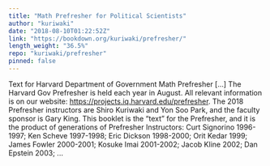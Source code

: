 ```yaml
---
title: "Math Prefresher for Political Scientists"
author: "kuriwaki"
date: "2018-08-10T01:22:52Z"
link: "https://bookdown.org/kuriwaki/prefresher/"
length_weight: "36.5%"
repo: "kuriwaki/prefresher"
pinned: false
---
```


Text for Harvard Department of Government Math Prefresher [...] The Harvard Gov Prefresher is held each year in August. All relevant information is on our website: https://projects.iq.harvard.edu/prefresher. The 2018 Prefresher instructors are Shiro Kuriwaki and Yon Soo Park, and the faculty sponsor is Gary King. This booklet is the “text” for the Prefresher, and it is the product of generations of Prefresher Instructors: Curt Signorino 1996-1997; Ken Scheve 1997-1998; Eric Dickson 1998-2000; Orit Kedar 1999; James Fowler 2000-2001; Kosuke Imai 2001-2002; Jacob Kline 2002; Dan Epstein 2003; ...
